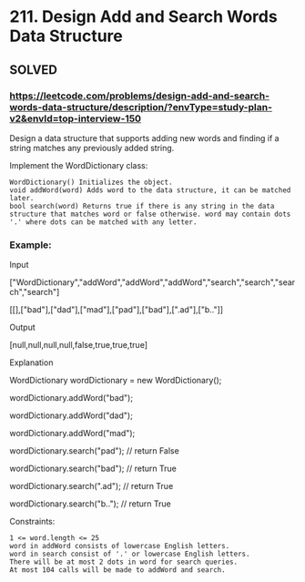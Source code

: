 # 211. Design Add and Search Words Data Structure

## SOLVED

### https://leetcode.com/problems/design-add-and-search-words-data-structure/description/?envType=study-plan-v2&envId=top-interview-150

Design a data structure that supports adding new words and finding if a string matches any previously added string.

Implement the WordDictionary class:

    WordDictionary() Initializes the object.
    void addWord(word) Adds word to the data structure, it can be matched later.
    bool search(word) Returns true if there is any string in the data structure that matches word or false otherwise. word may contain dots '.' where dots can be matched with any letter.



### Example:

Input

["WordDictionary","addWord","addWord","addWord","search","search","search","search"]

[[],["bad"],["dad"],["mad"],["pad"],["bad"],[".ad"],["b.."]]

Output

[null,null,null,null,false,true,true,true]

Explanation

WordDictionary wordDictionary = new WordDictionary();

wordDictionary.addWord("bad");

wordDictionary.addWord("dad");

wordDictionary.addWord("mad");

wordDictionary.search("pad"); // return False

wordDictionary.search("bad"); // return True

wordDictionary.search(".ad"); // return True

wordDictionary.search("b.."); // return True



Constraints:

    1 <= word.length <= 25
    word in addWord consists of lowercase English letters.
    word in search consist of '.' or lowercase English letters.
    There will be at most 2 dots in word for search queries.
    At most 104 calls will be made to addWord and search.

